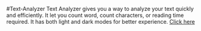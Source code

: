 #Text-Analyzer
Text Analyzer gives you a way to analyze your text quickly and efficiently. It let you count word, count characters, or reading time required. It has both light and dark modes for better experience.
 <a href="https://virendertextanalyzer.netlify.app/" target="_blank">Click here</a>

